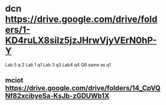 # dcn https://drive.google.com/drive/folders/1-KD4ruLX8silz5jzJHrwVjyVErN0hP-Y
Lab 5 q 2
Lab 1 q1
Lab 3 q3
Lab4 q4
Q6 same as q1


## mciot https://drive.google.com/drive/folders/14_CpVQNf82xcibyeSa-KsJb-zGDUWb1X
